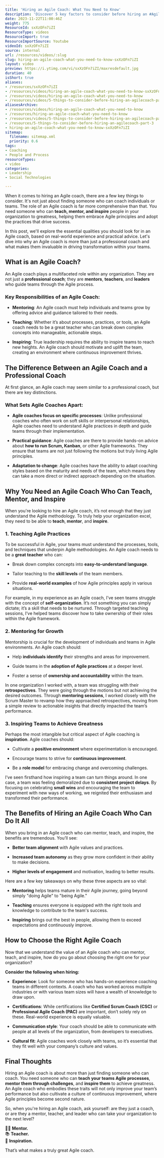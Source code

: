 ```yaml
---
title: 'Hiring an Agile Coach: What You Need to Know'
description: 'Discover 5 key factors to consider before hiring an #AgileCoach in Part 3 of our series with Martin Hinshelwood. #Agile #Scrum #ProjectManagement'
date: 2023-11-22T11:00:46Z
weight: 775
ResourceId: sxXzOFn7iZI
ResourceType: videos
ResourceImport: true
ResourceImportSource: Youtube
videoId: sxXzOFn7iZI
source: internal
url: /resources/videos/:slug
slug: hiring-an-agile-coach-what-you-need-to-know-sxXzOFn7iZI
layout: video
preview: https://i.ytimg.com/vi/sxXzOFn7iZI/maxresdefault.jpg
duration: 40
isShort: true
aliases:
- /resources/sxXzOFn7iZI
- /resources/videos/hiring-an-agile-coach-what-you-need-to-know-sxXzOFn7iZI
- /resources/videos/hiring-an-agile-coach-what-you-need-to-know
- /resources/videos/5-things-to-consider-before-hiring-an-agilecoach-part-3
aliasesArchive:
- /resources/videos/hiring-an-agile-coach-what-you-need-to-know
- /resources/hiring-an-agile-coach-what-you-need-to-know
- /resources/videos/5-things-to-consider-before-hiring-an-agilecoach-part-3
- /resources/5-things-to-consider-before-hiring-an-agilecoach-part-3
- hiring-an-agile-coach-what-you-need-to-know-sxXzOFn7iZI
sitemap:
  filename: sitemap.xml
  priority: 0.6
tags:
- Coaching
- People and Process
resourceTypes:
- video
categories:
- Leadership
- Social Technologies

---
```

When it comes to hiring an Agile coach, there are a few key things to consider. It's not just about finding someone who can coach individuals or teams. The role of an Agile coach is far more comprehensive than that. You need someone who can **teach, mentor, and inspire** people in your organization to greatness, helping them embrace Agile principles and adopt the practices that drive success.

In this post, we'll explore the essential qualities you should look for in an Agile coach, based on real-world experience and practical advice. Let's dive into why an Agile coach is more than just a professional coach and what makes them invaluable in driving transformation within your teams.

## **What is an Agile Coach?**

An Agile coach plays a multifaceted role within any organization. They are not just a **professional coach**; they are **mentors**, **teachers**, and **leaders** who guide teams through the Agile process.

### **Key Responsibilities of an Agile Coach:**

- **Mentoring**: An Agile coach must help individuals and teams grow by offering advice and guidance tailored to their needs.

- **Teaching**: Whether it’s about processes, practices, or tools, an Agile coach needs to be a great teacher who can break down complex concepts into manageable, actionable steps.

- **Inspiring**: True leadership requires the ability to inspire teams to reach new heights. An Agile coach should motivate and uplift the team, creating an environment where continuous improvement thrives.

## **The Difference Between an Agile Coach and a Professional Coach**

At first glance, an Agile coach may seem similar to a professional coach, but there are key distinctions.

### **What Sets Agile Coaches Apart:**

- **Agile coaches focus on specific processes**: Unlike professional coaches who often work on soft skills or interpersonal relationships, Agile coaches need to understand Agile practices in depth and guide teams through their implementation.

- **Practical guidance**: Agile coaches are there to provide hands-on advice about **how to run Scrum, Kanban**, or other Agile frameworks. They ensure that teams are not just following the motions but truly living Agile principles.

- **Adaptation to change**: Agile coaches have the ability to adapt coaching styles based on the maturity and needs of the team, which means they can take a more direct or indirect approach depending on the situation.

## **Why You Need an Agile Coach Who Can Teach, Mentor, and Inspire**

When you're looking to hire an Agile coach, it’s not enough that they just understand the Agile methodology. To truly help your organization excel, they need to be able to **teach**, **mentor**, and **inspire**.

### **1\. Teaching Agile Practices**

To be successful in Agile, your teams must understand the processes, tools, and techniques that underpin Agile methodologies. An Agile coach needs to be a **great teacher** who can:

- Break down complex concepts into **easy-to-understand language**.

- Tailor teaching to the **skill levels** of the team members.

- Provide **real-world examples** of how Agile principles apply in various situations.

For example, in my experience as an Agile coach, I’ve seen teams struggle with the concept of **self-organization**. It’s not something you can simply dictate; it’s a skill that needs to be nurtured. Through targeted teaching sessions, I’ve helped teams discover how to take ownership of their roles within the Agile framework.

### **2\. Mentoring for Growth**

Mentorship is crucial for the development of individuals and teams in Agile environments. An Agile coach should:

- Help **individuals identify** their strengths and areas for improvement.

- Guide teams in the **adoption of Agile practices** at a deeper level.

- Foster a sense of **ownership and accountability** within the team.

In one organization I worked with, a team was struggling with their **retrospectives**. They were going through the motions but not achieving the desired outcomes. Through **mentoring sessions**, I worked closely with the Scrum Master to revamp how they approached retrospectives, moving from a simple review to actionable insights that directly impacted the team’s performance.

### **3\. Inspiring Teams to Achieve Greatness**

Perhaps the most intangible but critical aspect of Agile coaching is **inspiration**. Agile coaches should:

- Cultivate a **positive environment** where experimentation is encouraged.

- Encourage teams to strive for **continuous improvement**.

- Be a **role model** for embracing change and overcoming challenges.

I’ve seen firsthand how inspiring a team can turn things around. In one case, a team was feeling demoralized due to **consistent project delays**. By focusing on celebrating **small wins** and encouraging the team to experiment with new ways of working, we reignited their enthusiasm and transformed their performance.

## **The Benefits of Hiring an Agile Coach Who Can Do It All**

When you bring in an Agile coach who can mentor, teach, and inspire, the benefits are tremendous. You’ll see:

- **Better team alignment** with Agile values and practices.

- **Increased team autonomy** as they grow more confident in their ability to make decisions.

- **Higher levels of engagement** and motivation, leading to better results.

Here are a few key takeaways on why these three aspects are so vital:

- **Mentoring** helps teams mature in their Agile journey, going beyond simply "doing Agile" to "being Agile."

- **Teaching** ensures everyone is equipped with the right tools and knowledge to contribute to the team's success.

- **Inspiring** brings out the best in people, allowing them to exceed expectations and continuously improve.

## **How to Choose the Right Agile Coach**

Now that we understand the value of an Agile coach who can mentor, teach, and inspire, how do you go about choosing the right one for your organization?

**Consider the following when hiring:**

- **Experience**: Look for someone who has hands-on experience coaching teams in different contexts. A coach who has worked across multiple industries or with various team sizes will have a wealth of knowledge to draw upon.

- **Certifications**: While certifications like **Certified Scrum Coach (CSC)** or **Professional Agile Coach (PAC)** are important, don’t solely rely on these. Real-world experience is equally valuable.

- **Communication style**: Your coach should be able to communicate with people at all levels of the organization, from developers to executives.

- **Cultural fit**: Agile coaches work closely with teams, so it’s essential that they fit well with your company’s culture and values.

## **Final Thoughts**

Hiring an Agile coach is about more than just finding someone who can coach. You need someone who can **teach your teams Agile processes**, **mentor them through challenges**, and **inspire them** to achieve greatness. An Agile coach who embodies these traits will not only improve your team’s performance but also cultivate a culture of continuous improvement, where Agile principles become second nature.

So, when you're hiring an Agile coach, ask yourself: are they just a coach, or are they a mentor, teacher, and leader who can take your organization to the next level?

👨‍🏫 **Mentor.**  
📚 **Teacher.**  
🌟 **Inspiration.**

That’s what makes a truly great Agile coach.
